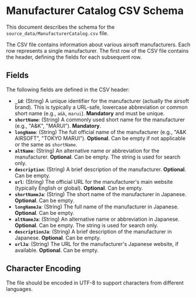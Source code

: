 # Manufacturer Catalog CSV Schema

This document describes the schema for the `source_data/ManufacturerCatalog.csv` file.

The CSV file contains information about various airsoft manufacturers. Each row represents a single manufacturer. The first row of the CSV file contains the header, defining the fields for each subsequent row.

## Fields

The following fields are defined in the CSV header:

* **`_id`**: (String) A unique identifier for the manufacturer (actually the airsoft brand). This is typically a URL-safe, lowercase abbreviation or common short name (e.g., `a&k`, `marui`). **Mandatory** and must be unique.
* **`shortName`**: (String) A commonly used short name for the manufacturer (e.g., "A&K", "MARUI"). **Mandatory**.
* **`longName`**: (String) The full official name of the manufacturer (e.g., "A&K AIRSOFT", "TOKYO MARUI"). **Optional**. Can be empty if not applicable or the same as `shortName`.
* **`altName`**: (String) An alternative name or abbreviation for the manufacturer. **Optional**. Can be empty. The string is used for search only.
* **`description`**: (String) A brief description of the manufacturer. **Optional**. Can be empty.
* **`url`**: (String) The official URL for the manufacturer's main website (typically English or global). **Optional**. Can be empty.
* **`shortNameJa`**: (String) The short name of the manufacturer in Japanese. **Optional**. Can be empty.
* **`longNameJa`**: (String) The full name of the manufacturer in Japanese. **Optional**. Can be empty.
* **`altNameJa`**: (String) An alternative name or abbreviation in Japanese. **Optional**. Can be empty. The string is used for search only.
* **`descriptionJa`**: (String) A brief description of the manufacturer in Japanese. **Optional**. Can be empty.
* **`urlJa`**: (String) The URL for the manufacturer's Japanese website, if available. **Optional**. Can be empty.

## Character Encoding

The file should be encoded in UTF-8 to support characters from different languages. 
